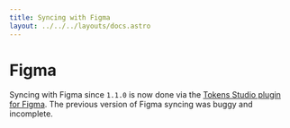 ```yaml
---
title: Syncing with Figma
layout: ../../../layouts/docs.astro
---
```


# Figma

Syncing with Figma since `1.1.0` is now done via the [Tokens Studio plugin for Figma](/docs/guides/tokens-studio). The previous version of Figma syncing was buggy and incomplete.
